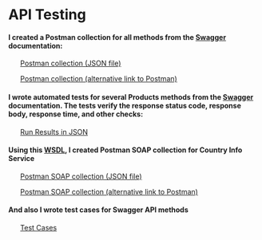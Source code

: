 # API Testing

#### I created a Postman collection for all methods from the [Swagger](https://qa.demoshopping.ru/api-docs/) documentation:
<ul>
<a href="https://github.com/AnnaZudilova/api/blob/main/DemoShopping.postman_collection.json">Postman collection (JSON file)</a>
  
<a href="https://www.postman.com/annazuzu/workspace/test-workspace/collection/18165854-dedb5e37-2369-41b2-a2c1-6e19da782fe6?action=share&creator=18165854&active-environment=18165854-5b7e3888-f30d-4089-b850-622483f208fc">Postman collection (alternative link to Postman)</a>
</ul>

#### I wrote automated tests for several Products methods from the [Swagger](https://qa.demoshopping.ru/api-docs/) documentation. The tests verify the response status code, response body, response time, and other checks:
<ul>
<a href="https://github.com/AnnaZudilova/api/blob/main/DemoShopping.postman_test_run.json">Run Results in JSON</a>
</ul>

#### Using this [WSDL](http://webservices.oorsprong.org/websamples.countryinfo/CountryInfoService.wso?WSDL), I created Postman SOAP collection for Country Info Service
<ul>
<a href="https://github.com/AnnaZudilova/api/blob/main/SOAP.postman_collection.json">Postman SOAP collection (JSON file)</a> 
  
<a href="https://www.postman.com/annazuzu/workspace/test-workspace/collection/18165854-06fd3a7f-ce6d-4296-82f9-8b35c75d51e5?action=share&creator=18165854&active-environment=18165854-5b7e3888-f30d-4089-b850-622483f208fc">Postman SOAP collection (alternative link to Postman)</a>
</ul>

#### And also I wrote test cases for Swagger API methods
<ul>
<a href="https://github.com/AnnaZudilova/api/blob/main/G10-2025-06-01%20-%20Test%20cases.pdf">Test Cases</a>
</ul>

